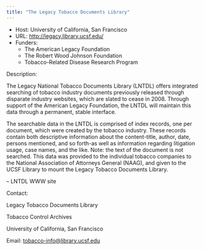 ```yaml
---
title: "The Legacy Tobacco Documents Library"
---
```









* Host: University of California,
 San Francisco
* URL: <http://legacy.library.ucsf.edu/>
* Funders:
	+ The American Legacy Foundation
	+ The Robert Wood Johnson Foundation
	+ Tobacco-Related Disease Research Program



Description:


The Legacy National Tobacco Documents Library (LNTDL) offers
 integrated searching of tobacco industry documents previously
 released through disparate industry websites, which are slated to
 cease in 2008. Through support of the American Legacy Foundation,
 the LNTDL will maintain this data through a permanent, stable
 interface.


The searchable data in the LNTDL is comprised of index records, one
 per document, which were created by the tobacco industry. These
 records contain both descriptive information about the
 content-title, author, date, persons mentioned, and so forth-as
 well as information regarding litigation usage, case names, and
 the like. Note: the text of the document is not searched. This
 data was provided to the individual tobacco companies to the
 National Association of Attorneys General (NAAG), and given to the
 UCSF Library to mount the Legacy Tobacco Documents Library.


– LNTDL WWW site



Contact:
 



Legacy Tobacco Documents Library


Tobacco Control Archives


University of California, San Francisco


Email: [tobacco-info@library.ucsf.edu](mailto:tobacco-info@library.ucsf.edu)





